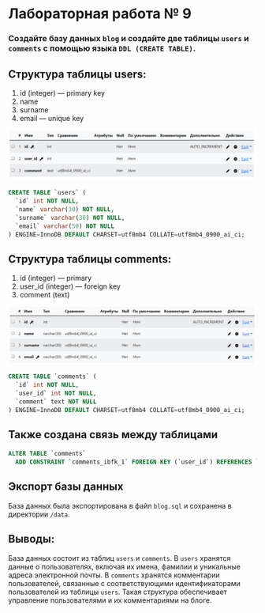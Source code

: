 # Лабораторная работа № 9

### Создайте базу данных `blog` и создайте две таблицы `users` и `comments` с помощью языка `DDL (CREATE TABLE)`.

## Структура таблицы users:  
1. id (integer) — primary key
2. name
3. surname
4. email — unique key

![table1](screens/1.jpg) 
```sql
CREATE TABLE `users` (
  `id` int NOT NULL,
  `name` varchar(30) NOT NULL,
  `surname` varchar(30) NOT NULL,
  `email` varchar(50) NOT NULL
) ENGINE=InnoDB DEFAULT CHARSET=utf8mb4 COLLATE=utf8mb4_0900_ai_ci;
```
## Структура таблицы comments:
1. id (integer) — primary
2. user_id (integer) — foreign key
3. comment (text)

![table1](screens/2.jpg)

```sql
CREATE TABLE `comments` (
  `id` int NOT NULL,
  `user_id` int NOT NULL,
  `comment` text NOT NULL
) ENGINE=InnoDB DEFAULT CHARSET=utf8mb4 COLLATE=utf8mb4_0900_ai_ci;
```
## Также создана связь между таблицами
```sql
ALTER TABLE `comments`
  ADD CONSTRAINT `comments_ibfk_1` FOREIGN KEY (`user_id`) REFERENCES `users` (`id`) ON DELETE RESTRICT ON UPDATE RESTRICT;
```
## Экспорт базы данных
База данных была экспортирована в файл `blog.sql` и сохранена в директории `/data`.

## Выводы:
База данных состоит из таблиц `users` и `comments`. В `users` хранятся данные о пользователях, включая их имена, фамилии и уникальные адреса электронной почты. В `comments` хранятся комментарии пользователей, связанные с соответствующими идентификаторами пользователей из таблицы `users`. Такая структура обеспечивает управление пользователями и их комментариями на блоге.